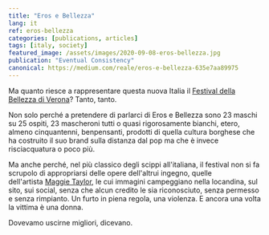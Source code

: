 ```yaml
---
title: "Eros e Bellezza"
lang: it
ref: eros-bellezza
categories: [publications, articles]
tags: [italy, society]
featured_image: /assets/images/2020-09-08-eros-bellezza.jpg
publication: "Eventual Consistency"
canonical: https://medium.com/reale/eros-e-bellezza-635e7aa89975
---
```


Ma quanto riesce a rappresentare questa nuova Italia il [Festival della Bellezza di Verona](https://festivalbellezza.it/)? Tanto, tanto.

Non solo perché a pretendere di parlarci di Eros e Bellezza sono 23 maschi su 25 ospiti, 23 mascheroni tutti o quasi rigorosamente bianchi, etero, almeno cinquantenni, benpensanti, prodotti di quella cultura borghese che ha costruito il suo brand sulla distanza dal pop ma che è invece risciacquatura o poco più.

Ma anche perché, nel più classico degli scippi all'italiana, il festival non si fa scrupolo di appropriarsi delle opere dell'altrui ingegno, quelle dell'artista [Maggie Taylor](https://en.wikipedia.org/wiki/Maggie_Taylor), le cui immagini campeggiano nella locandina, sul sito, sui social, senza che alcun credito le sia riconosciuto, senza permesso e senza rimpianto. Un furto in piena regola, una violenza. E ancora una volta la vittima è una donna.

Dovevamo uscirne migliori, dicevano.
